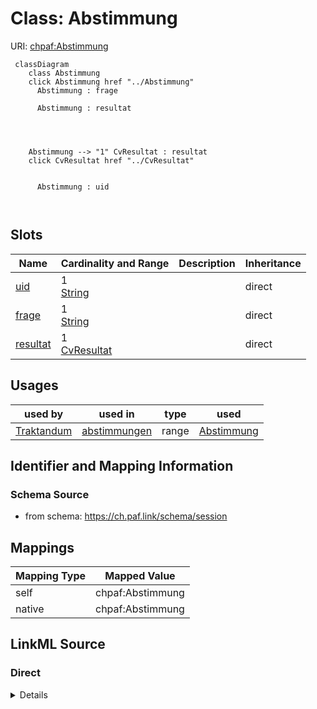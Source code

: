 

# Class: Abstimmung



URI: [chpaf:Abstimmung](https://ch.paf.link/Abstimmung)






```mermaid
 classDiagram
    class Abstimmung
    click Abstimmung href "../Abstimmung"
      Abstimmung : frage
        
      Abstimmung : resultat
        
          
    
    
    Abstimmung --> "1" CvResultat : resultat
    click CvResultat href "../CvResultat"

        
      Abstimmung : uid
        
      
```




<!-- no inheritance hierarchy -->


## Slots

| Name | Cardinality and Range | Description | Inheritance |
| ---  | --- | --- | --- |
| [uid](uid.md) | 1 <br/> [String](String.md) |  | direct |
| [frage](frage.md) | 1 <br/> [String](String.md) |  | direct |
| [resultat](resultat.md) | 1 <br/> [CvResultat](CvResultat.md) |  | direct |





## Usages

| used by | used in | type | used |
| ---  | --- | --- | --- |
| [Traktandum](Traktandum.md) | [abstimmungen](abstimmungen.md) | range | [Abstimmung](Abstimmung.md) |






## Identifier and Mapping Information







### Schema Source


* from schema: https://ch.paf.link/schema/session




## Mappings

| Mapping Type | Mapped Value |
| ---  | ---  |
| self | chpaf:Abstimmung |
| native | chpaf:Abstimmung |







## LinkML Source

<!-- TODO: investigate https://stackoverflow.com/questions/37606292/how-to-create-tabbed-code-blocks-in-mkdocs-or-sphinx -->

### Direct

<details>
```yaml
name: Abstimmung
from_schema: https://ch.paf.link/schema/session
slots:
- uid
- frage
- resultat
class_uri: chpaf:Abstimmung

```
</details>

### Induced

<details>
```yaml
name: Abstimmung
from_schema: https://ch.paf.link/schema/session
attributes:
  uid:
    name: uid
    from_schema: https://ch.paf.link/schema/session
    rank: 1000
    identifier: true
    alias: uid
    owner: Abstimmung
    domain_of:
    - Session
    - Traktandum
    - Abstimmung
    range: string
    required: true
  frage:
    name: frage
    from_schema: https://ch.paf.link/schema/session
    rank: 1000
    slot_uri: chpaf:frage
    alias: frage
    owner: Abstimmung
    domain_of:
    - Abstimmung
    range: string
    required: true
  resultat:
    name: resultat
    from_schema: https://ch.paf.link/schema/session
    rank: 1000
    slot_uri: chpaf:resultat
    alias: resultat
    owner: Abstimmung
    domain_of:
    - Abstimmung
    range: cv_resultat
    required: true
class_uri: chpaf:Abstimmung

```
</details>